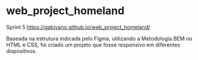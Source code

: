 # web_project_homeland

Sprint 5
https://gabivano.github.io/web_project_homeland/

Baseada na estrutura indicada pelo Figma, utilizando a Metodologia BEM no HTML e CSS, foi criado um projeto que fosse responsivo em diferentes dispositivos.

